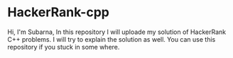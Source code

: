 # HackerRank-cpp
Hi, I'm Subarna, In this repository I will uploade my solution of HackerRank C++ problems. I will try to explain the solution as well. You can use this repository if you stuck in some where.
